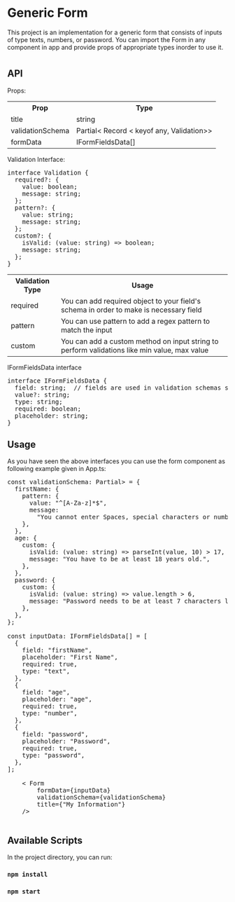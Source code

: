 # Generic Form

This project is an implementation for a generic form that consists of inputs of type texts, numbers, or password. You can import the Form in any component in app and provide props of appropriate types inorder to use it.

#

## API


Props:
<table>
    <tr>
        <th>Prop</th>
        <th>Type</th>
    </tr>
    <tr>
        <td>title</td>
        <td>string</td>
    </tr>
    <tr>
        <td>validationSchema</td>
        <td>Partial< Record < keyof any, Validation>></td>
    </tr>
    <tr>
        <td>formData</td>
        <td>IFormFieldsData[]</td>
    </tr>
</table>

Validation Interface: 
<pre>
interface Validation {
  required?: {
    value: boolean;
    message: string;
  };
  pattern?: {
    value: string;
    message: string;
  };
  custom?: {
    isValid: (value: string) => boolean;
    message: string;
  };
}
</pre>

<table>
    <tr>
        <th>Validation Type</th>
        <th>Usage</th>
    </tr>
    <tr>
        <td>required</td>
        <td>You can add required object to your field's schema in order to make is necessary field</td>
    </tr>
    <tr>
        <td>pattern</td>
        <td>You can use pattern to add a regex pattern to match the input</td>
    </tr>
    <tr>
        <td>custom</td>
        <td>You can add a custom method on input string to perform validations like min value, max value</td>
    </tr>
</table>

IFormFieldsData interface 
<pre>
interface IFormFieldsData {
  field: string;  // fields are used in validation schemas so it should not have spaces
  value?: string;
  type: string;
  required: boolean;
  placeholder: string;
}
</pre>

## Usage

As you have seen the above interfaces you can use the form component as following example given in App.ts:

<pre>
const validationSchema: Partial<Record<keyof any, Validation>> = {
  firstName: {
    pattern: {
      value: "^[A-Za-z]*$",
      message:
        "You cannot enter Spaces, special characters or numbers in your first name.",
    },
  },
  age: {
    custom: {
      isValid: (value: string) => parseInt(value, 10) > 17,
      message: "You have to be at least 18 years old.",
    },
  },
  password: {
    custom: {
      isValid: (value: string) => value.length > 6,
      message: "Password needs to be at least 7 characters long.",
    },
  },
};

const inputData: IFormFieldsData[] = [
  {
    field: "firstName",
    placeholder: "First Name",
    required: true,
    type: "text",
  },
  {
    field: "age",
    placeholder: "age",
    required: true,
    type: "number",
  },
  {
    field: "password",
    placeholder: "Password",
    required: true,
    type: "password",
  },
];

    < Form
        formData={inputData}
        validationSchema={validationSchema}
        title={"My Information"}
    />

</pre>
## Available Scripts

In the project directory, you can run:

### `npm install`
### `npm start`


